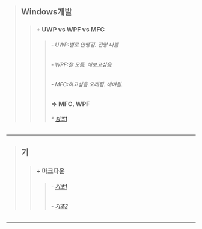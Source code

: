 >   ##     Windows개발
>>  ###    + UWP vs WPF vs MFC
>>> ###### - UWP:별로 안땡김. 전망 나쁨
>>> ###### - WPF:잘 모름. 해보고싶음.
>>> ###### - MFC:하고싶음.오래됨. 해야됨.
>>> ###      => MFC, WPF
>>> ###### * [참조1][r1]
---

>   ##     기
>>  ###    + 마크다운
>>> ###### - [기초1][m1]
>>> ###### - [기초2][m2]
---

[r1]:https://forum.dotnetdev.kr/t/c-xaml/1450/23
[m1]: https://velog-io.translate.goog/@bboding/%EB%A7%88%ED%81%AC%EB%8B%A4%EC%9A%B4MarkDown-%EC%82%AC%EC%9A%A9%EB%B2%95?_x_tr_sl=ko&_x_tr_tl=en&_x_tr_hl=en&_x_tr_pto=sc
[m2]: https://gist.github.com/ihoneymon/652be052a0727ad59601


